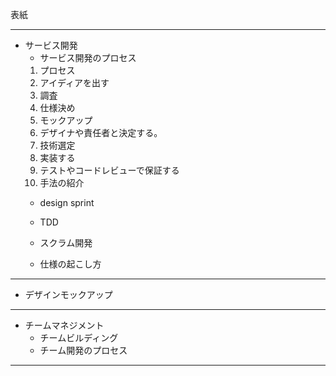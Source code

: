 表紙

---

- サービス開発
  - サービス開発のプロセス
  1. プロセス
    1. アイディアを出す
    2. 調査
    3. 仕様決め
    4. モックアップ
    5. デザイナや責任者と決定する。
    6. 技術選定
    7. 実装する
    8. テストやコードレビューで保証する
  2. 手法の紹介
    - design sprint
    - TDD
    - スクラム開発

  - 仕様の起こし方

---

  - デザインモックアップ

---

- チームマネジメント
  - チームビルディング
  - チーム開発のプロセス

---
